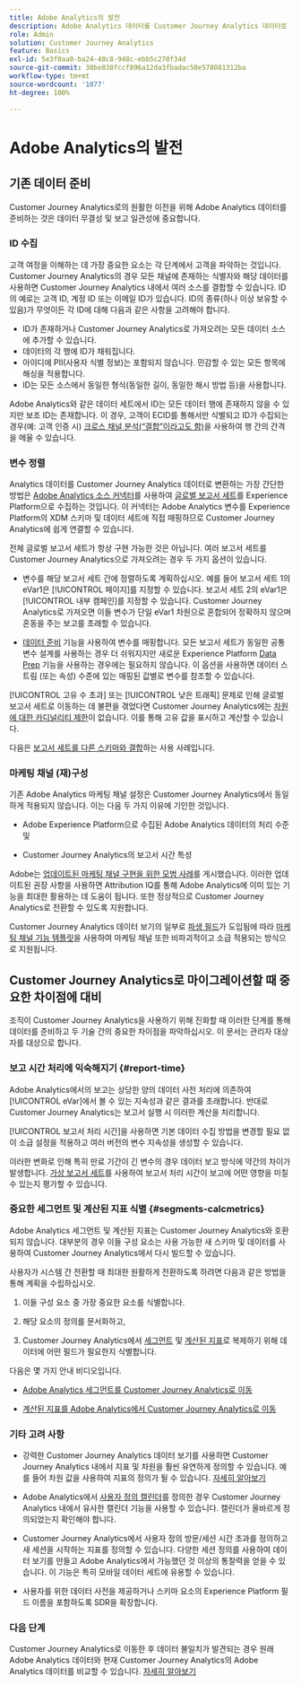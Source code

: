 ```yaml
---
title: Adobe Analytics의 발전
description: Adobe Analytics 데이터를 Customer Journey Analytics 데이터로 변환하는 단계
role: Admin
solution: Customer Journey Analytics
feature: Basics
exl-id: 5e3f0aa0-ba24-48c8-948c-ebb5c270f34d
source-git-commit: 38be838fccf896a12da3fbadac50e578081312ba
workflow-type: tm+mt
source-wordcount: '1077'
ht-degree: 100%

---
```


# Adobe Analytics의 발전

## 기존 데이터 준비

Customer Journey Analytics로의 원활한 이전을 위해 Adobe Analytics 데이터를 준비하는 것은 데이터 무결성 및 보고 일관성에 중요합니다.

### ID 수집

고객 여정을 이해하는 데 가장 중요한 요소는 각 단계에서 고객을 파악하는 것입니다. Customer Journey Analytics의 경우 모든 채널에 존재하는 식별자와 해당 데이터를 사용하면 Customer Journey Analytics 내에서 여러 소스를 결합할 수 있습니다.
ID의 예로는 고객 ID, 계정 ID 또는 이메일 ID가 있습니다. ID의 종류(하나 이상 보유할 수 있음)가 무엇이든 각 ID에 대해 다음과 같은 사항을 고려해야 합니다.

* ID가 존재하거나 Customer Journey Analytics로 가져오려는 모든 데이터 소스에 추가할 수 있습니다.
* 데이터의 각 행에 ID가 채워집니다.
* 아이디에 PII(사용자 식별 정보)는 포함되지 않습니다. 민감할 수 있는 모든 항목에 해싱을 적용합니다.
* ID는 모든 소스에서 동일한 형식(동일한 길이, 동일한 해시 방법 등)을 사용합니다.

Adobe Analytics와 같은 데이터 세트에서 ID는 모든 데이터 행에 존재하지 않을 수 있지만 보조 ID는 존재합니다. 이 경우, 고객이 ECID를 통해서만 식별되고 ID가 수집되는 경우(예: 고객 인증 시) [크로스 채널 분석(“결합”이라고도 함)](/help/stitching/overview.md)을 사용하여 행 간의 간격을 메울 수 있습니다.

### 변수 정렬

Analytics 데이터를 Customer Journey Analytics 데이터로 변환하는 가장 간단한 방법은 [Adobe Analytics 소스 커넥터](https://experienceleague.adobe.com/docs/analytics/implementation/prepare/global-rs.html?lang=ko-KR)를 사용하여 [글로벌 보고서 세트](https://experienceleague.adobe.com/docs/experience-platform/sources/ui-tutorials/create/adobe-applications/analytics.html?lang=ko-KR)를 Experience Platform으로 수집하는 것입니다. 이 커넥터는 Adobe Analytics 변수를 Experience Platform의 XDM 스키마 및 데이터 세트에 직접 매핑하므로 Customer Journey Analytics에 쉽게 연결할 수 있습니다.

전체 글로벌 보고서 세트가 항상 구현 가능한 것은 아닙니다. 여러 보고서 세트를 Customer Journey Analytics으로 가져오려는 경우 두 가지 옵션이 있습니다.

* 변수를 해당 보고서 세트 간에 정렬하도록 계획하십시오. 예를 들어 보고서 세트 1의 eVar1은 [!UICONTROL 페이지]를 지정할 수 있습니다. 보고서 세트 2의 eVar1은 [!UICONTROL 내부 캠페인]를 지정할 수 있습니다. Customer Journey Analytics로 가져오면 이들 변수가 단일 eVar1 차원으로 혼합되어 정확하지 않으며 혼동을 주는 보고를 초래할 수 있습니다.

* [데이터 준비](https://experienceleague.adobe.com/docs/experience-platform/data-prep/home.html?lang=ko-KR) 기능을 사용하여 변수를 매핑합니다. 모든 보고서 세트가 동일한 공통 변수 설계를 사용하는 경우 더 쉬워지지만 새로운 Experience Platform [Data Prep](https://experienceleague.adobe.com/docs/experience-platform/sources/ui-tutorials/create/adobe-applications/analytics.html?lang=ko-KR#mapping) 기능을 사용하는 경우에는 필요하지 않습니다. 이 옵션을 사용하면 데이터 스트림 (또는 속성) 수준에 있는 매핑된 값별로 변수를 참조할 수 있습니다.

[!UICONTROL 고유 수 초과] 또는 [!UICONTROL 낮은 트래픽] 문제로 인해 글로벌 보고서 세트로 이동하는 데 불편을 겪었다면 Customer Journey Analytics에는 [차원에 대한 카디널리티 제한](/help/components/dimensions/high-cardinality.md)이 없습니다. 이를 통해 고유 값을 표시하고 계산할 수 있습니다.

다음은 [보고서 세트를 다른 스키마와 결합](/help/use-cases/aa-data/combine-report-suites.md)하는 사용 사례입니다.

### 마케팅 채널 (재)구성

기존 Adobe Analytics 마케팅 채널 설정은 Customer Journey Analytics에서 동일하게 적용되지 않습니다. 이는 다음 두 가지 이유에 기인한 것입니다.

* Adobe Experience Platform으로 수집된 Adobe Analytics 데이터의 처리 수준 및

* Customer Journey Analytics의 보고서 시간 특성

Adobe는 [업데이트된 마케팅 채널 구현을 위한 모범 사례](https://experienceleague.adobe.com/docs/analytics/components/marketing-channels/mchannel-best-practices.html?lang=ko-KR)를 게시했습니다. 이러한 업데이트된 권장 사항을 사용하면 Attribution IQ를 통해 Adobe Analytics에 이미 있는 기능을 최대한 활용하는 데 도움이 됩니다. 또한 정상적으로 Customer Journey Analytics로 전환할 수 있도록 지원합니다.

Customer Journey Analytics 데이터 보기의 일부로 [파생 필드](../data-views/derived-fields/derived-fields.md)가 도입됨에 따라 [마케팅 채널 기능 템플릿](../data-views/derived-fields/derived-fields.md#function-templates)을 사용하여 마케팅 채널 또한 비파괴적이고 소급 적용되는 방식으로 지원됩니다.

## Customer Journey Analytics로 마이그레이션할 때 중요한 차이점에 대비

조직이 Customer Journey Analytics을 사용하기 위해 진화할 때 이러한 단계를 통해 데이터를 준비하고 두 기술 간의 중요한 차이점을 파악하십시오. 이 문서는 관리자 대상자를 대상으로 합니다.

### 보고 시간 처리에 익숙해지기 {#report-time}

Adobe Analytics에서의 보고는 상당한 양의 데이터 사전 처리에 의존하여 [!UICONTROL eVar]에서 볼 수 있는 지속성과 같은 결과를 초래합니다. 반대로 Customer Journey Analytics는 보고서 실행 시 이러한 계산을 처리합니다.

[!UICONTROL 보고서 처리 시간]을 사용하면 기본 데이터 수집 방법을 변경할 필요 없이 소급 설정을 적용하고 여러 버전의 변수 지속성을 생성할 수 있습니다.

이러한 변화로 인해 특히 만료 기간이 긴 변수의 경우 데이터 보고 방식에 약간의 차이가 발생합니다. [가상 보고서 세트](https://experienceleague.adobe.com/docs/analytics/components/virtual-report-suites/vrs-report-time-processing.html?lang=ko-KR)를 사용하여 보고서 처리 시간이 보고에 어떤 영향을 미칠 수 있는지 평가할 수 있습니다.

### 중요한 세그먼트 및 계산된 지표 식별 {#segments-calcmetrics}

Adobe Analytics 세그먼트 및 계산된 지표는 Customer Journey Analytics와 호환되지 않습니다. 대부분의 경우 이들 구성 요소는 사용 가능한 새 스키마 및 데이터를 사용하여 Customer Journey Analytics에서 다시 빌드할 수 있습니다.

사용자가 시스템 간 전환할 때 최대한 원활하게 전환하도록 하려면 다음과 같은 방법을 통해 계획을 수립하십시오.

1. 이들 구성 요소 중 가장 중요한 요소를 식별합니다.

2. 해당 요소의 정의를 문서화하고,

3. Customer Journey Analytics에서 [세그먼트](/help/components/segments/seg-overview.md) 및 [계산된 지표](/help/components/calc-metrics/calc-metr-overview.md)로 복제하기 위해 데이터에 어떤 필드가 필요한지 식별합니다.

다음은 몇 가지 안내 비디오입니다.

* [Adobe Analytics 세그먼트를 Customer Journey Analytics로 이동](https://experienceleague.adobe.com/docs/customer-journey-analytics-learn/tutorials/moving-adobe-analytics-segments-to-customer-journey-analytics.html?lang=ko-KR)

* [계산된 지표를 Adobe Analytics에서 Customer Journey Analytics로 이동](https://experienceleague.adobe.com/docs/customer-journey-analytics-learn/tutorials/components/calc-metrics/moving-your-calculated-metrics-from-adobe-analytics-to-customer-journey-analytics.html)

### 기타 고려 사항

* 강력한 Customer Journey Analytics 데이터 보기를 사용하면 Customer Journey Analytics 내에서 지표 및 차원을 훨씬 유연하게 정의할 수 있습니다. 예를 들어 차원 값을 사용하여 지표의 정의가 될 수 있습니다. [자세히 알아보기](/help/use-cases/data-views/data-views-usecases.md)

* Adobe Analytics에서 [사용자 정의 캘린더](/help/components/date-ranges/overview.md)를 정의한 경우 Customer Journey Analytics 내에서 유사한 캘린더 기능을 사용할 수 있습니다. 캘린더가 올바르게 정의되었는지 확인해야 합니다.

* Customer Journey Analytics에서 사용자 정의 방문/세션 시간 초과를 정의하고 새 세션을 시작하는 지표를 정의할 수 있습니다. 다양한 세션 정의를 사용하여 데이터 보기를 만들고 Adobe Analytics에서 가능했던 것 이상의 통찰력을 얻을 수 있습니다. 이 기능은 특히 모바일 데이터 세트에 유용할 수 있습니다.

* 사용자를 위한 데이터 사전을 제공하거나 스키마 요소의 Experience Platform 필드 이름을 포함하도록 SDR을 확장합니다.

### 다음 단계

Customer Journey Analytics로 이동한 후 데이터 불일치가 발견되는 경우 원래 Adobe Analytics 데이터와 현재 Customer Journey Analytics의 Adobe Analytics 데이터를 비교할 수 있습니다. [자세히 알아보기](/help/troubleshooting/compare.md)
